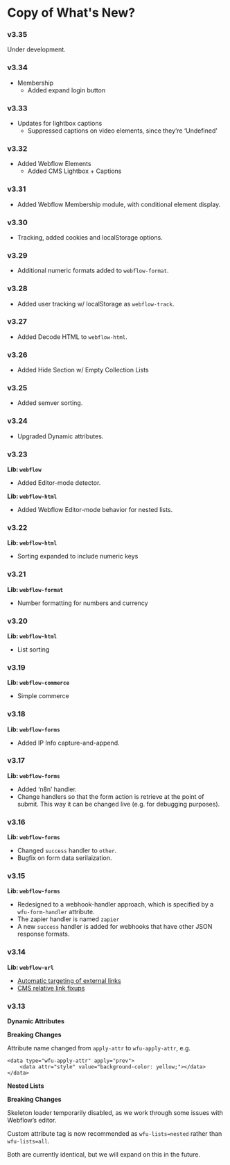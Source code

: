 # Copy of What's New?

### v3.35 <a href="#v335" id="v335"></a>

Under development.

### v3.34 <a href="#v334" id="v334"></a>

* Membership
  * Added expand login button

### v3.33 <a href="#v333" id="v333"></a>

* Updates for lightbox captions
  * Suppressed captions on video elements, since they’re ‘Undefined’

### v3.32 <a href="#v332" id="v332"></a>

* Added Webflow Elements
  * Added CMS Lightbox + Captions

### v3.31 <a href="#v331" id="v331"></a>

* Added Webflow Membership module, with conditional element display.

### v3.30 <a href="#v330" id="v330"></a>

* Tracking, added cookies and localStorage options.

### v3.29 <a href="#v329" id="v329"></a>

* Additional numeric formats added to `webflow-format`.

### v3.28 <a href="#v328" id="v328"></a>

* Added user tracking w/ localStorage as `webflow-track`.

### v3.27 <a href="#v327" id="v327"></a>

* Added Decode HTML to `webflow-html`.

### v3.26 <a href="#v326" id="v326"></a>

* Added Hide Section w/ Empty Collection Lists

### v3.25 <a href="#v325" id="v325"></a>

* Added semver sorting.

### v3.24 <a href="#v324" id="v324"></a>

* Upgraded Dynamic attributes.

### v3.23 <a href="#v323" id="v323"></a>

**Lib: `webflow`**

* Added Editor-mode detector.

**Lib: `webflow-html`**

* Added Webflow Editor-mode behavior for nested lists.

### v3.22 <a href="#v322" id="v322"></a>

**Lib: `webflow-html`**

* Sorting expanded to include numeric keys

### v3.21 <a href="#v321" id="v321"></a>

**Lib: `webflow-format`**

* Number formatting for numbers and currency

### v3.20 <a href="#v320" id="v320"></a>

**Lib: `webflow-html`**

* List sorting

### v3.19 <a href="#v319" id="v319"></a>

**Lib: `webflow-commerce`**

* Simple commerce

### v3.18 <a href="#v318" id="v318"></a>

**Lib: `webflow-forms`**

* Added IP Info capture-and-append.

### v3.17 <a href="#v317" id="v317"></a>

**Lib: `webflow-forms`**

* Added ‘n8n’ handler.
* Change handlers so that the form action is retrieve at the point of submit. This way it can be changed live (e.g. for debugging purposes).

### v3.16 <a href="#v316" id="v316"></a>

**Lib: `webflow-forms`**

* Changed `success` handler to `other`.
* Bugfix on form data serilaization.

### v3.15 <a href="#v315" id="v315"></a>

**Lib: `webflow-forms`**

* Redesigned to a webhook-handler approach, which is specified by a `wfu-form-handler` attribute.
* The zapier handler is named `zapier`
* A new `success` handler is added for webhooks that have other JSON response formats.

### v3.14 <a href="#v314" id="v314"></a>

**Lib: `webflow-url`**

* [Automatic targeting of external links](https://wfu.sygnal.com/docs/webflow-url/link-targeting/)
* [CMS relative link fixups](https://wfu.sygnal.com/docs/webflow-url/cms-fixups/)

### v3.13 <a href="#v313" id="v313"></a>

**Dynamic Attributes**

**Breaking Changes**

Attribute name changed from `apply-attr` to `wfu-apply-attr`, e.g.

```
<data type="wfu-apply-attr" apply="prev">
    <data attr="style" value="background-color: yellow;"></data>
</data>
```

**Nested Lists**

**Breaking Changes**

Skeleton loader temporarily disabled, as we work through some issues with Webflow’s editor.

Custom attribute tag is now recommended as `wfu-lists=nested` rather than `wfu-lists=all`.

Both are currently identical, but we will expand on this in the future.
